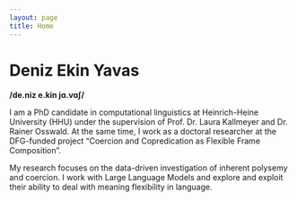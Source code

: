 ```yaml
---
layout: page
title: Home
---
```


# Deniz Ekin Yavas
**/de.niz e.kin jɑ.vɑʃ/**

I am a PhD candidate in computational linguistics at Heinrich-Heine University (HHU) under the supervision of Prof. Dr. Laura Kallmeyer and Dr. Rainer Osswald. At the same time, I work as a doctoral researcher at the DFG-funded project “Coercion and Copredication as Flexible Frame Composition”.

My research focuses on the data-driven investigation of inherent polysemy and coercion. I work with Large Language Models and explore and exploit their ability to deal with meaning flexibility in language.
